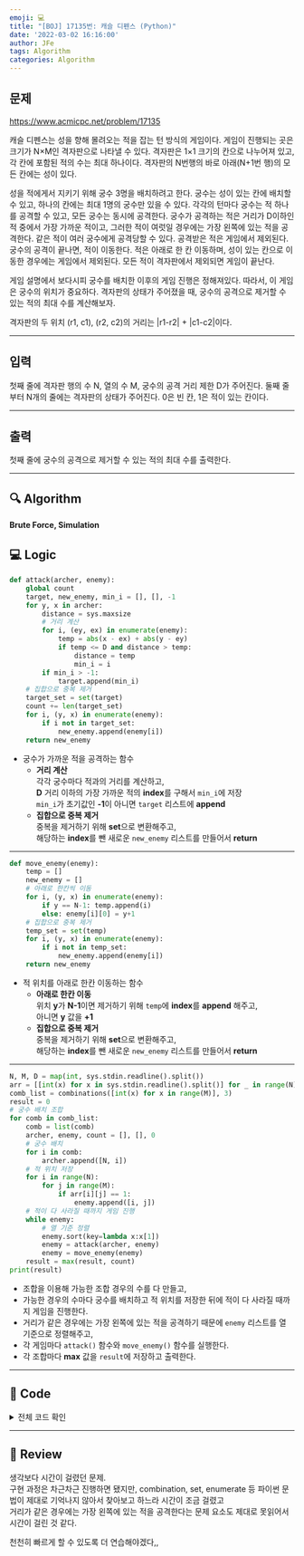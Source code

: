 ```yaml
---
emoji: 💻
title: "[BOJ] 17135번: 캐슬 디펜스 (Python)"
date: '2022-03-02 16:16:00'
author: JFe
tags: Algorithm
categories: Algorithm
---
```


## 문제
https://www.acmicpc.net/problem/17135

캐슬 디펜스는 성을 향해 몰려오는 적을 잡는 턴 방식의 게임이다. 게임이 진행되는 곳은 크기가 N×M인 격자판으로 나타낼 수 있다. 격자판은 1×1 크기의 칸으로 나누어져 있고, 각 칸에 포함된 적의 수는 최대 하나이다. 격자판의 N번행의 바로 아래(N+1번 행)의 모든 칸에는 성이 있다.

성을 적에게서 지키기 위해 궁수 3명을 배치하려고 한다. 궁수는 성이 있는 칸에 배치할 수 있고, 하나의 칸에는 최대 1명의 궁수만 있을 수 있다. 각각의 턴마다 궁수는 적 하나를 공격할 수 있고, 모든 궁수는 동시에 공격한다. 궁수가 공격하는 적은 거리가 D이하인 적 중에서 가장 가까운 적이고, 그러한 적이 여럿일 경우에는 가장 왼쪽에 있는 적을 공격한다. 같은 적이 여러 궁수에게 공격당할 수 있다. 공격받은 적은 게임에서 제외된다. 궁수의 공격이 끝나면, 적이 이동한다. 적은 아래로 한 칸 이동하며, 성이 있는 칸으로 이동한 경우에는 게임에서 제외된다. 모든 적이 격자판에서 제외되면 게임이 끝난다. 

게임 설명에서 보다시피 궁수를 배치한 이후의 게임 진행은 정해져있다. 따라서, 이 게임은 궁수의 위치가 중요하다. 격자판의 상태가 주어졌을 때, 궁수의 공격으로 제거할 수 있는 적의 최대 수를 계산해보자.

격자판의 두 위치 (r1, c1), (r2, c2)의 거리는 |r1-r2| + |c1-c2|이다.

---

## 입력  
첫째 줄에 격자판 행의 수 N, 열의 수 M, 궁수의 공격 거리 제한 D가 주어진다. 둘째 줄부터 N개의 줄에는 격자판의 상태가 주어진다. 0은 빈 칸, 1은 적이 있는 칸이다.

---

## 출력  
첫째 줄에 궁수의 공격으로 제거할 수 있는 적의 최대 수를 출력한다.

---

## 🔍 Algorithm
**Brute Force, Simulation**

## 💻 Logic

```Python
def attack(archer, enemy):
    global count
    target, new_enemy, min_i = [], [], -1
    for y, x in archer:
        distance = sys.maxsize
        # 거리 계산
        for i, (ey, ex) in enumerate(enemy):
            temp = abs(x - ex) + abs(y - ey)
            if temp <= D and distance > temp:
                distance = temp
                min_i = i
        if min_i > -1:
            target.append(min_i)
    # 집합으로 중복 제거
    target_set = set(target)
    count += len(target_set)
    for i, (y, x) in enumerate(enemy):
        if i not in target_set:
            new_enemy.append(enemy[i])
    return new_enemy
```

- 궁수가 가까운 적을 공격하는 함수  
  - **거리 계산**  
    각각 궁수마다 적과의 거리를 계산하고,  
    **D** 거리 이하의 가장 가까운 적의 **index**를 구해서 `min_i`에 저장  
    `min_i`가 초기값인 **-1**이 아니면 `target` 리스트에 **append**  
  - **집합으로 중복 제거**  
    중복을 제거하기 위해 **set**으로 변환해주고,  
    해당하는 **index**를 뺀 새로운 `new_enemy` 리스트를 만들어서 **return**  

---

```Python
def move_enemy(enemy):
    temp = []
    new_enemy = []
    # 아래로 한칸씩 이동
    for i, (y, x) in enumerate(enemy):
        if y == N-1: temp.append(i)
        else: enemy[i][0] = y+1
    # 집합으로 중복 제거
    temp_set = set(temp)
    for i, (y, x) in enumerate(enemy):
        if i not in temp_set:
            new_enemy.append(enemy[i])
    return new_enemy
```

- 적 위치를 아래로 한칸 이동하는 함수  
  - **아래로 한칸 이동**  
    위치 **y**가 **N-1**이면 제거하기 위해 `temp`에 **index**를 **append** 해주고,  
    아니면 **y** 값을 **+1**  
  - **집합으로 중복 제거**  
    중복을 제거하기 위해 **set**으로 변환해주고,  
    해당하는 **index**를 뺀 새로운 `new_enemy` 리스트를 만들어서 **return**  
    
---

```Python
N, M, D = map(int, sys.stdin.readline().split())
arr = [[int(x) for x in sys.stdin.readline().split()] for _ in range(N)]
comb_list = combinations([int(x) for x in range(M)], 3)
result = 0
# 궁수 배치 조합
for comb in comb_list:
    comb = list(comb)
    archer, enemy, count = [], [], 0
    # 궁수 배치
    for i in comb:
        archer.append([N, i])
    # 적 위치 저장
    for i in range(N):
        for j in range(M):
            if arr[i][j] == 1:
                enemy.append([i, j])
    # 적이 다 사라질 때까지 게임 진행
    while enemy:
        # 열 기준 정렬
        enemy.sort(key=lambda x:x[1])
        enemy = attack(archer, enemy)
        enemy = move_enemy(enemy)
    result = max(result, count)
print(result)
```

- 조합을 이용해 가능한 조합 경우의 수를 다 만들고,  
- 가능한 경우의 수마다 궁수를 배치하고 적 위치를 저장한 뒤에 적이 다 사라질 때까지 게임을 진행한다.    
- 거리가 같은 경우에는 가장 왼쪽에 있는 적을 공격하기 때문에 `enemy` 리스트를 열 기준으로 정렬해주고,  
- 각 게임마다 `attack()` 함수와 `move_enemy()` 함수를 실행한다.  
- 각 조합마다 **max** 값을 `result`에 저장하고 출력한다.  

---

## 🧩 Code
<details><summary>전체 코드 확인</summary>

```Python
import sys
from itertools import combinations

def attack(archer, enemy):
    global count
    target, new_enemy, min_i = [], [], -1
    for y, x in archer:
        distance = sys.maxsize
        # 거리 계산
        for i, (ey, ex) in enumerate(enemy):
            temp = abs(x - ex) + abs(y - ey)
            if temp <= D and distance > temp:
                distance = temp
                min_i = i
        if min_i > -1:
            target.append(min_i)
    # 집합으로 중복 제거
    target_set = set(target)
    count += len(target_set)
    for i, (y, x) in enumerate(enemy):
        if i not in target_set:
            new_enemy.append(enemy[i])
    return new_enemy

def move_enemy(enemy):
    temp = []
    new_enemy = []
    # 아래로 한칸씩 이동
    for i, (y, x) in enumerate(enemy):
        if y == N-1: temp.append(i)
        else: enemy[i][0] = y+1
    # 집합으로 중복 제거
    temp_set = set(temp)
    for i, (y, x) in enumerate(enemy):
        if i not in temp_set:
            new_enemy.append(enemy[i])
    return new_enemy

N, M, D = map(int, sys.stdin.readline().split())
arr = [[int(x) for x in sys.stdin.readline().split()] for _ in range(N)]
comb_list = combinations([int(x) for x in range(M)], 3)
result = 0
# 궁수 배치 조합
for comb in comb_list:
    comb = list(comb)
    archer, enemy, count = [], [], 0
    # 궁수 배치
    for i in comb:
        archer.append([N, i])
    # 적 위치 저장
    for i in range(N):
        for j in range(M):
            if arr[i][j] == 1:
                enemy.append([i, j])
    # 적이 다 사라질 때까지 게임 진행
    while enemy:
        # 열 기준 정렬
        enemy.sort(key=lambda x:x[1])
        enemy = attack(archer, enemy)
        enemy = move_enemy(enemy)
    result = max(result, count)
print(result)
```
</details>

---

## 📝 Review

생각보다 시간이 걸렸던 문제.  
구현 과정은 차근차근 진행하면 됐지만, combination, set, enumerate 등 파이썬 문법이 제대로 기억나지 않아서 찾아보고 하느라 시간이 조금 걸렸고  
거리가 같은 경우에는 가장 왼쪽에 있는 적을 공격한다는 문제 요소도 제대로 못읽어서 시간이 걸린 것 같다.  

천천히 빠르게 할 수 있도록 더 연습해야겠다,,


```toc
```